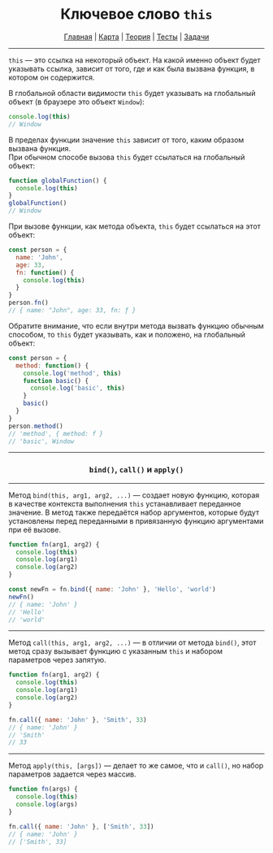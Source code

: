 <div align="center">

# Ключевое слово `this`

[Главная](https://github.com/dollaween/junior-roadmap/)
|
[Карта](/roadmap/README.md)
|
[Теория](/theory/README.md)
|
[Тесты](/tests/README.md)
|
[Задачи](/tasks/README.md)

</div>

---

`this` — это ссылка на некоторый объект. На какой именно объект будет указывать ссылка, зависит от того, где и как была вызвана функция, в котором он содержится.

В глобальной области видимости `this` будет указывать на глобальный объект (в браузере это объект `Window`):
```js
console.log(this)
// Window
```

В пределах функции значение `this` зависит от того, каким образом вызвана функция.  
При обычном способе вызова `this` будет ссылаться на глобальный объект:
```js
function globalFunction() {
  console.log(this)
}
globalFunction()
// Window
```

При вызове функции, как метода объекта, `this` будет ссылаться на этот объект:
```js
const person = {
  name: 'John',
  age: 33,
  fn: function() {
    console.log(this)
  }
}
person.fn()
// { name: "John", age: 33, fn: ƒ }
```

Обратите внимание, что если внутри метода вызвать функцию обычным способом, то `this` будет указывать, как и положено, на глобальный объект:
```js
const person = {
  method: function() {
    console.log('method', this)
    function basic() {
      console.log('basic', this)
    }
    basic()
  }
}
person.method()
// 'method', { method: f }
// 'basic', Window
```

---

<div align="center">

### `bind()`, `call()` и `apply()`

</div>

---

Метод `bind(this, arg1, arg2, ...)` — создает новую функцию, которая в качестве контекста выполнения `this` устанавливает переданное значение. В метод также передаётся набор аргументов, которые будут установлены перед переданными в привязанную функцию аргументами при её вызове.

```js
function fn(arg1, arg2) {
  console.log(this)
  console.log(arg1)
  console.log(arg2)
}

const newFn = fn.bind({ name: 'John' }, 'Hello', 'world')
newFn()
// { name: 'John' }
// 'Hello'
// 'world'
```

---

Метод `call(this, arg1, arg2, ...)` — в отличии от метода `bind()`, этот метод сразу вызывает функцию с указанным `this` и набором параметров через запятую.
```js
function fn(arg1, arg2) {
  console.log(this)
  console.log(arg1)
  console.log(arg2)
}

fn.call({ name: 'John' }, 'Smith', 33)
// { name: 'John' }
// 'Smith'
// 33
```

---

Метод `apply(this, [args])` — делает то же самое, что и `call()`, но набор параметров задается через массив.
```js
function fn(args) {
  console.log(this)
  console.log(args)
}

fn.call({ name: 'John' }, ['Smith', 33])
// { name: 'John' }
// ['Smith', 33]
```

